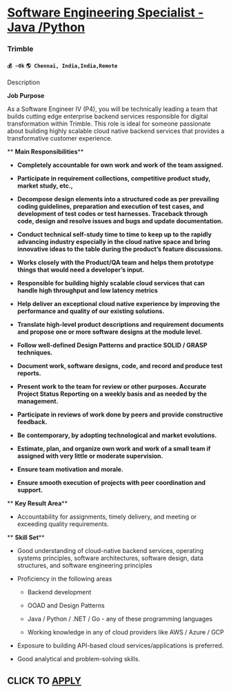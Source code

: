 # [Software Engineering Specialist - Java /Python](https://www.remotewlb.com/apply/software-engineering-specialist-java-python)  
### Trimble  
#### `💰 ~0k` `🌎 Chennai, India,India,Remote`  

Description

****Job Purpose****

As a Software Engineer IV (P4), you will be technically leading a team that builds cutting edge enterprise backend services responsible for digital transformation within Trimble. This role is ideal for someone passionate about building highly scalable cloud native backend services that provides a transformative customer experience.

 ** **Main Responsibilities****

  *  **Completely accountable for own work and work of the team assigned.**

  *  **Participate in requirement collections, competitive product study, market study, etc.,**

  *  **Decompose design elements into a structured code as per prevailing coding guidelines, preparation and execution of test cases, and development of test codes or test harnesses. Traceback through code, design and resolve issues and bugs and update documentation.**

  *  **Conduct technical self-study time to time to keep up to the rapidly advancing industry especially in the cloud native space and bring innovative ideas to the table during the product’s feature discussions.**

  *  **Works closely with the Product/QA team and helps them prototype things that would need a developer’s input.**

  *  **Responsible for building highly scalable cloud services that can handle high throughput and low latency metrics**

  *  **Help deliver an exceptional cloud native experience by improving the performance and quality of our existing solutions.**

  *  **Translate high-level product descriptions and requirement documents and propose one or more software designs at the module level.**

  *  **Follow well-defined Design Patterns and practice SOLID / GRASP techniques.**

  *  **Document work, software designs, code, and record and produce test reports.**

  *  **Present work to the team for review or other purposes. Accurate Project Status Reporting on a weekly basis and as needed by the management.**

  *  **Participate in reviews of work done by peers and provide constructive feedback.**

  *  **Be contemporary, by adopting technological and market evolutions.**

  *  **Estimate, plan, and organize own work and work of a small team if assigned with very little or moderate supervision.**

  *  **Ensure team motivation and morale.**

  *  **Ensure smooth execution of projects with peer coordination and support.**

 ** **Key Result Area****

  * Accountability for assignments, timely delivery, and meeting or exceeding quality requirements.

 ** **Skill Set****

  * Good understanding of cloud-native backend services, operating systems principles, software architectures, software design, data structures, and software engineering principles

  * Proficiency in the following areas

    * Backend development

    * OOAD and Design Patterns

    * Java / Python / .NET / Go - any of these programming languages

    * Working knowledge in any of cloud providers like AWS / Azure / GCP

  * Exposure to building API-based cloud services/applications is preferred.

  * Good analytical and problem-solving skills.

  
## CLICK TO [APPLY](https://www.remotewlb.com/apply/software-engineering-specialist-java-python)

